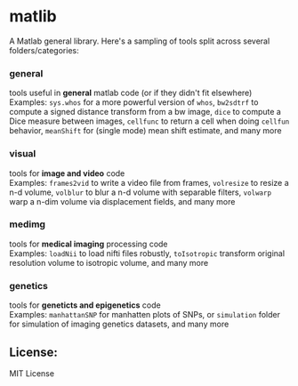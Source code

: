 matlib
======================
A Matlab general library. Here's a sampling of tools split across several folders/categories:

### general 
tools useful in **general** matlab code (or if they didn't fit elsewhere)  
Examples: `sys.whos` for a more powerful version of `whos`, `bw2sdtrf` to compute a signed distance transform from a bw image, `dice` to compute a Dice measure between images, `cellfunc` to return a cell when doing `cellfun` behavior, `meanShift` for (single mode) mean shift estimate, and many more  

### visual
tools for **image and video** code  
Examples: `frames2vid` to write a video file from frames, `volresize` to resize a n-d volume, `volblur` to blur a n-d volume with separable filters, `volwarp` warp a n-dim volume via displacement fields, and many more  

### medimg
tools for **medical imaging** processing code  
Examples: `loadNii` to load nifti files robustly, `toIsotropic` transform original resolution volume to isotropic volume, and many more  

### genetics
tools for **geneticts and epigenetics** code  
Examples: `manhattanSNP` for manhatten plots of SNPs, or `simulation` folder for simulation of imaging genetics datasets, and many more  



License:
--------
MIT License
